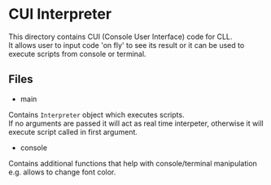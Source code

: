 # CUI Interpreter

This directory contains CUI (Console User Interface) code for CLL.  
It allows user to input code 'on fly' to see its result or it can be used to execute scripts from console or terminal.

## Files

- main

Contains `Interpreter` object which executes scripts.  
If no arguments are passed it will act as real time interpeter,
otherwise it will execute script called in first argument.

- console

Contains additional functions that help with console/terminal manipulation e.g. allows to change font color.
